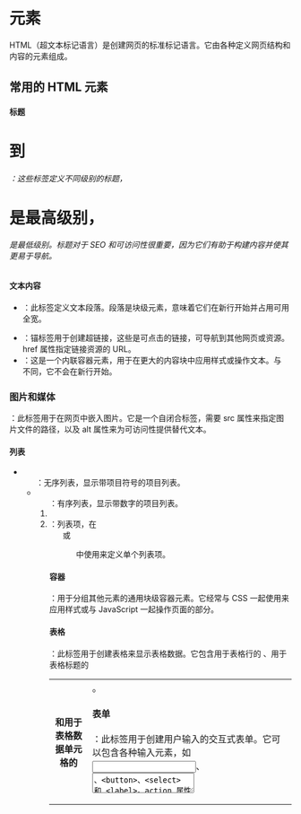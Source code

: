 # 元素

HTML（超文本标记语言）是创建网页的标准标记语言。它由各种定义网页结构和内容的元素组成。

## 常用的 HTML 元素

#### 标题

<h1> 到 <h6>：这些标签定义不同级别的标题，<h1> 是最高级别，<h6> 是最低级别。标题对于 SEO 和可访问性很重要，因为它们有助于构建内容并使其更易于导航。

#### 文本内容

- <p>：此标签定义文本段落。段落是块级元素，意味着它们在新行开始并占用可用全宽。
- <a>：锚标签用于创建超链接，这些是可点击的链接，可导航到其他网页或资源。href 属性指定链接资源的 URL。
- <span>：这是一个内联容器元素，用于在更大的内容块中应用样式或操作文本。与 <div> 不同，它不会在新行开始。

### 图片和媒体

<img>：此标签用于在网页中嵌入图片。它是一个自闭合标签，需要 src 属性来指定图片文件的路径，以及 alt 属性来为可访问性提供替代文本。

#### 列表

- <ul>：无序列表，显示带项目符号的项目列表。
- <ol>：有序列表，显示带数字的项目列表。
- <li>：列表项，在 <ul> 或 <ol> 中使用来定义单个列表项。

#### 容器

<div>：用于分组其他元素的通用块级容器元素。它经常与 CSS 一起使用来应用样式或与 JavaScript 一起操作页面的部分。

#### 表格

<table>：此标签用于创建表格来显示表格数据。它包含用于表格行的 <tr>、用于表格标题的 <th> 和用于表格数据单元格的 <td>。

#### 表单

<form>：此标签用于创建用户输入的交互式表单。它可以包含各种输入元素，如 <input>、<textarea>、<button>、<select> 和 <label>。action 属性指定提交表单数据时发送的位置，method 属性指定要使用的 HTTP 方法（GET 或 POST）。

## 最佳实践

- 始终通过使用闭合标签（</tagname>）正确关闭 HTML 元素，除非元素是自闭合的（例如 <img>）。
- 使用语义 HTML 元素来提高网页的可访问性和 SEO。
- 验证您的 HTML 代码以确保它遵循标准且没有错误。

